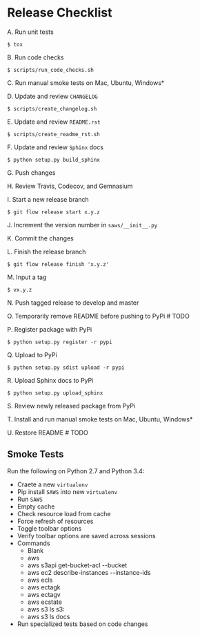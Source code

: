 Release Checklist
=================

A. Run unit tests

    $ tox

B. Run code checks

    $ scripts/run_code_checks.sh

C. Run manual smoke tests on Mac, Ubuntu, Windows*

D. Update and review `CHANGELOG`

    $ scripts/create_changelog.sh

E. Update and review `README.rst`

    $ scripts/create_readme_rst.sh

F. Update and review `Sphinx` docs

    $ python setup.py build_sphinx

G. Push changes

H. Review Travis, Codecov, and Gemnasium

I. Start a new release branch

    $ git flow release start x.y.z

J. Increment the version number in `saws/__init__.py`

K. Commit the changes

L. Finish the release branch

    $ git flow release finish 'x.y.z'

M. Input a tag

    $ vx.y.z

N. Push tagged release to develop and master

O. Temporarily remove README before pushing to PyPi  # TODO

P. Register package with PyPi

    $ python setup.py register -r pypi

Q. Upload to PyPi

    $ python setup.py sdist upload -r pypi

R. Upload Sphinx docs to PyPi

    $ python setup.py upload_sphinx

S. Review newly released package from PyPi

T. Install and run manual smoke tests on Mac, Ubuntu, Windows*

U. Restore README  # TODO

## Smoke Tests

Run the following on Python 2.7 and Python 3.4:

* Craete a new `virtualenv`
* Pip install `SAWS` into new `virtualenv`
* Run `SAWS`
* Empty cache
* Check resource load from cache
* Force refresh of resources
* Toggle toolbar options
* Verify toolbar options are saved across sessions
* Commands
    * Blank
    * aws
    * aws s3api get-bucket-acl --bucket
    * aws ec2 describe-instances --instance-ids
    * aws ecls
    * aws ectagk
    * aws ectagv
    * aws ecstate
    * aws s3 ls s3:
    * aws s3 ls docs
* Run specialized tests based on code changes
